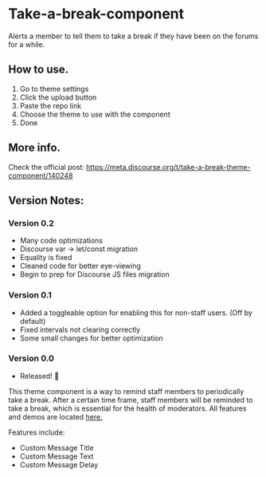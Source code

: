# Take-a-break-component
Alerts a member to tell them to take a break if they have been on the forums for a while. 

## How to use.
1. Go to theme settings
2. Click the upload button
3. Paste the repo link
4. Choose the theme to use with the component
5. Done

## More info.
Check the official post:
https://meta.discourse.org/t/take-a-break-theme-component/140248

## Version Notes:
### Version 0.2 
* Many code optimizations
* Discourse var -> let/const migration
* Equality is fixed
* Cleaned code for better eye-viewing
* Begin to prep for Discourse JS files migration
### Version 0.1
* Added a toggleable option for enabling this for non-staff users. (Off by default)
* Fixed intervals not clearing correctly
* Some small changes for better optimization
### Version 0.0
* Released! 🎉

This theme component is a way to remind staff members to periodically take a break. After a certain time frame, staff members will be reminded to take a break, which is essential for the health of moderators. All features and demos are located [here.](https://meta.discourse.org/t/take-a-break-theme-component/140248/)

Features include:
* Custom Message Title
* Custom Message Text
* Custom Message Delay

